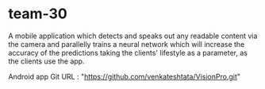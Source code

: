 # team-30
A mobile application which detects and speaks out any readable content via the camera and parallelly
trains a neural network which will increase the accuracy of the predictions taking the clients' lifestyle as a
parameter, as the clients use the app.

Android app Git URL : "https://github.com/venkateshtata/VisionPro.git"
